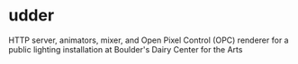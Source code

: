 udder
=====

HTTP server, animators, mixer, and Open Pixel Control (OPC) renderer for a public lighting installation at Boulder's Dairy Center for the Arts
